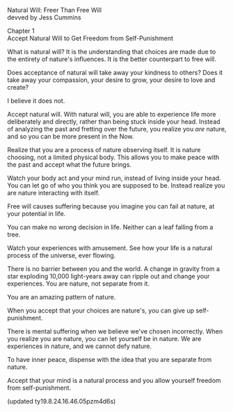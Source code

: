 
Natural Will: Freer Than Free Will
<br>
devved by Jess Cummins


Chapter 1
<br>
Accept Natural Will to Get Freedom from Self-Punishment

What is natural will? It is the understanding that choices are made due to the entirety of nature's influences. It is the better counterpart to free will.

Does acceptance of natural will take away your kindness to others? Does it take away your compassion, your desire to grow, your desire to love and create?

I believe it does not.

Accept natural will. With natural will, you are able to experience life more deliberately and directly, rather than being stuck inside your head. Instead of analyzing the past and fretting over the future, you realize you <em>are</em> nature, and so you can be more present in the Now.

Realize that you are a process of nature observing itself. It is nature choosing, not a limited physical body. This allows you to make peace with the past and accept what the future brings.

Watch your body act and your mind run, instead of living inside your head. You can let go of who you think you are supposed to be. Instead realize you are nature interacting with itself.

Free will causes suffering because you imagine you can fail at nature, at your potential in life.

You can make no wrong decision in life. Neither can a leaf falling from a tree.

Watch your experiences with amusement. See how your life is a natural process of the universe, ever flowing.

There is no barrier between you and the world. A change in gravity from a star exploding 10,000 light-years away can ripple out and change your experiences. You are nature, not separate from it.

You are an amazing pattern of nature.

When you accept that your choices are nature's, you can give up self-punishment.

There is mental suffering when we believe we've chosen incorrectly. When you realize you are nature, you can let yourself be in nature. We are experiences in nature, and we cannot defy nature.

To have inner peace, dispense with the idea that you are separate from nature.

Accept that your mind is a natural process and you allow yourself freedom from self-punishment.




(updated ty19.8.24.16.46.05pzm4d6s)
